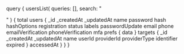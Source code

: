 query {
    usersList(
        queries: [],
        search: "<SEARCH>"
    ) {
        total
        users {
            _id
            _createdAt
            _updatedAt
            name
            password
            hash
            hashOptions
            registration
            status
            labels
            passwordUpdate
            email
            phone
            emailVerification
            phoneVerification
            mfa
            prefs {
                data
            }
            targets {
                _id
                _createdAt
                _updatedAt
                name
                userId
                providerId
                providerType
                identifier
                expired
            }
            accessedAt
        }
    }
}
